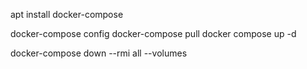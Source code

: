 apt  install docker-compose 

docker-compose config
docker-compose pull
docker compose up -d

docker-compose down --rmi all --volumes
